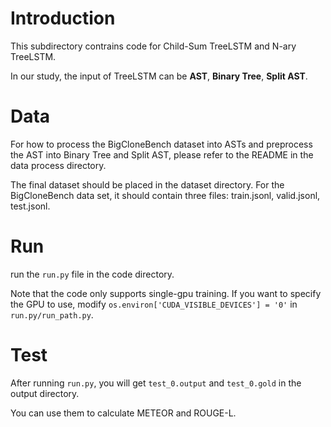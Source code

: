 # Introduction
This subdirectory contrains code for Child-Sum TreeLSTM and N-ary TreeLSTM.

In our study, the input of TreeLSTM can be **AST**, **Binary Tree**, **Split AST**.

# Data
For how to process the BigCloneBench dataset into ASTs and preprocess the AST into Binary Tree and Split AST, please refer to the README in the data process directory.

The final dataset should be placed in the dataset directory. For the BigCloneBench data set, it should contain three files: train.jsonl, valid.jsonl, test.jsonl.


# Run
run the ``run.py`` file in the code directory.

Note that the code only supports single-gpu training. If you want to specify the GPU to use, modify ``os.environ['CUDA_VISIBLE_DEVICES'] = '0'`` in ``run.py/run_path.py``.


# Test
After running ``run.py``, you will get ``test_0.output`` and ``test_0.gold`` in the output directory.

You can use them to calculate METEOR and ROUGE-L.